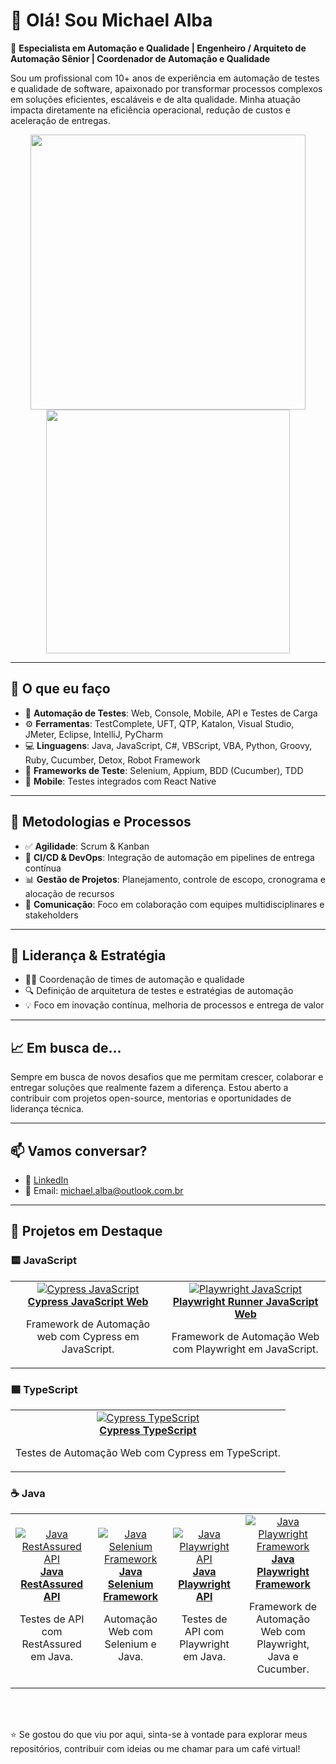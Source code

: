 # 👋 Olá! Sou Michael Alba

🎯 **Especialista em Automação e Qualidade | Engenheiro / Arquiteto de Automação Sênior | Coordenador de Automação e Qualidade**

Sou um profissional com 10+ anos de experiência em automação de testes e qualidade de software, apaixonado por transformar processos complexos em soluções eficientes, escaláveis e de alta qualidade. Minha atuação impacta diretamente na eficiência operacional, redução de custos e aceleração de entregas.

<p align="center">
  <img src="https://github-readme-stats.vercel.app/api?username=MichaelAlba131&show_icons=true&theme=radical&hide_border=true" width="440" />
  <img src="https://github-readme-stats.vercel.app/api/top-langs/?username=MichaelAlba131&layout=compact&theme=radical&hide_border=true" width="390" />
</p>

---

## 💼 O que eu faço

- 🔧 **Automação de Testes**: Web, Console, Mobile, API e Testes de Carga
- ⚙️ **Ferramentas**: TestComplete, UFT, QTP, Katalon, Visual Studio, JMeter, Eclipse, IntelliJ, PyCharm
- 💻 **Linguagens**: Java, JavaScript, C#, VBScript, VBA, Python, Groovy, Ruby, Cucumber, Detox, Robot Framework
- 🧪 **Frameworks de Teste**: Selenium, Appium, BDD (Cucumber), TDD
- 📱 **Mobile**: Testes integrados com React Native

---

## 🚀 Metodologias e Processos

- ✅ **Agilidade**: Scrum & Kanban
- 🧩 **CI/CD & DevOps**: Integração de automação em pipelines de entrega contínua
- 📊 **Gestão de Projetos**: Planejamento, controle de escopo, cronograma e alocação de recursos
- 🤝 **Comunicação**: Foco em colaboração com equipes multidisciplinares e stakeholders

---

## 👥 Liderança & Estratégia

- 👨‍💼 Coordenação de times de automação e qualidade
- 🔍 Definição de arquitetura de testes e estratégias de automação
- 💡 Foco em inovação contínua, melhoria de processos e entrega de valor

---

## 📈 Em busca de…

Sempre em busca de novos desafios que me permitam crescer, colaborar e entregar soluções que realmente fazem a diferença. Estou aberto a contribuir com projetos open-source, mentorias e oportunidades de liderança técnica.

---

## 📫 Vamos conversar?

- 💼 [LinkedIn](https://www.linkedin.com/in/michaelalba131/)
- 📧 Email: michael.alba@outlook.com.br

---

<h2>🚀 Projetos em Destaque</h2>

### 🟨 JavaScript
<table>
  <tr>
    <td align="center">
      <a href="https://github.com/MichaelAlba131/cypress_javascript">
        <img src="https://img.shields.io/badge/Cypress-JavaScript-16ba34?logo=cypress&logoColor=fff&style=for-the-badge" alt="Cypress JavaScript"/><br/>
        <b>Cypress JavaScript Web</b>
      </a>
      <p>Framework de Automação web com Cypress em JavaScript.</p>
    </td>
       <td align="center">
    <a href="https://github.com/MichaelAlba131/javascript_playwright_runner_framework">
      <img src="https://img.shields.io/badge/Playwright-JavaScript-45ba62?logo=playwright&logoColor=fff&style=for-the-badge" alt="Playwright JavaScript"/><br/>
      <b>Playwright Runner JavaScript Web</b>
    </a>
    <p>Framework de Automação Web com Playwright em JavaScript.</p>
  </td>

  </tr>
</table>

### 🟦 TypeScript
<table>
  <tr>
    <td align="center">
      <a href="https://github.com/MichaelAlba131/cypress_typescript">
        <img src="https://img.shields.io/badge/Cypress-TypeScript-3178c6?logo=typescript&logoColor=fff&style=for-the-badge" alt="Cypress TypeScript"/><br/>
        <b>Cypress TypeScript</b>
      </a>
      <p>Testes de Automação Web com Cypress em TypeScript.</p>
    </td>
  </tr>
</table>

### ☕ Java
<table>
  <tr>
    <td align="center">
      <a href="https://github.com/MichaelAlba131/java_restassured_api">
        <img src="https://img.shields.io/badge/RestAssured-Java-f89820?logo=java&logoColor=fff&style=for-the-badge" alt="Java RestAssured API"/><br/>
        <b>Java RestAssured API</b>
      </a>
      <p>Testes de API com RestAssured em Java.</p>
    </td>
    <td align="center">
      <a href="https://github.com/MichaelAlba131/selenium_java_framework">
        <img src="https://img.shields.io/badge/Selenium-Java-43b02a?logo=selenium&logoColor=fff&style=for-the-badge" alt="Java Selenium Framework"/><br/>
        <b>Java Selenium Framework</b>
      </a>
      <p>Automação Web com Selenium e Java.</p>
    </td>
    <td align="center">
      <a href="https://github.com/MichaelAlba131/java_playwright_api">
        <img src="https://img.shields.io/badge/Playwright-Java-6e4cff?logo=playwright&logoColor=fff&style=for-the-badge" alt="Java Playwright API"/><br/>
        <b>Java Playwright API</b>
      </a>
      <p>Testes de API com Playwright em Java.</p>
    </td>
    <td align="center">
      <a href="https://github.com/MichaelAlba131/java_playwright_framework">
        <img src="https://img.shields.io/badge/Playwright-Java-1abc9c?logo=playwright&logoColor=fff&style=for-the-badge" alt="Java Playwright Framework"/><br/>
        <b>Java Playwright Framework</b>
      </a>
      <p>Framework de Automação Web com Playwright, Java e Cucumber.</p>
    </td>

  </tr>
</table>

<br/>
<br/>


⭐ Se gostou do que viu por aqui, sinta-se à vontade para explorar meus repositórios, contribuir com ideias ou me chamar para um café virtual!

